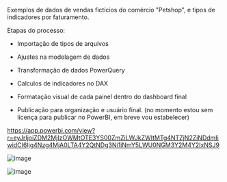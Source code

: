 Exemplos de dados de vendas fictícios do comércio "Petshop", e tipos de indicadores por faturamento.

Etapas do processo:

- Importação de tipos de arquivos

- Ajustes na modelagem de dados
  
- Transformação de dados PowerQuery

- Calculos de indicadores no DAX

- Formatação visual de cada painel dentro do dashboard final
  
- Publicação para organização e usuário final. (no momento estou sem licença para publicar no PowerBI, em breve vou estabelecer)

https://app.powerbi.com/view?r=eyJrIjoiZDM2MjIzOWMtOTE3YS00ZmZiLWJkZWItMTg4NTZjN2ZiNDdmIiwidCI6Ijg4Nzg4MjA0LTA4Y2QtNDg3Ni1iNmY5LWU0NGM3Y2M4Y2IxNSJ9


![image](https://github.com/user-attachments/assets/98527d81-b256-4636-8a87-18b2711f9d98)



![image](https://github.com/user-attachments/assets/1591ae8a-e789-4acb-aff6-c4bb3d348055)

